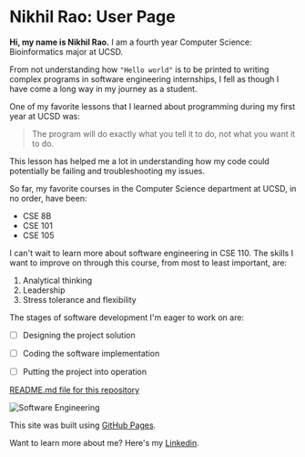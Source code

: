 # Nikhil Rao: User Page

**Hi, my name is Nikhil Rao.**
I am a fourth year Computer Science: Bioinformatics major at UCSD.

From not understanding how `"Hello world"` is to be printed to writing complex programs in software engineering internships, I fell as though I have come a long way in my journey as a student.

One of my favorite lessons that I learned about programming during my first year at UCSD was:
> The program will do exactly what you tell it to do, not what you want it to do.

This lesson has helped me a lot in understanding how my code could potentially be failing and troubleshooting my issues.

So far, my favorite courses in the Computer Science department at UCSD, in no order, have been:
- CSE 8B
- CSE 101
- CSE 105

I can't wait to learn more about software engineering in CSE 110. The skills I want to improve on through this course, from most to least important, are:
1. Analytical thinking
2. Leadership
3. Stress tolerance and flexibility

The stages of software development I'm eager to work on are:
- [ ] Designing the project solution
- [ ] Coding the software implementation
- [ ] Putting the project into operation


[README.md file for this repository](README.md)

![Software Engineering](https://cdn.columbiauniversitybootcamp.com/wp-content/uploads/sites/108/2021/03/CDG_blog_post_image_02-2-850x412.jpg)

This site was built using [GitHub Pages](https://pages.github.com/).

Want to learn more about me? Here's my [Linkedin](https://www.linkedin.com/in/nikhil-rao-7069ba169).